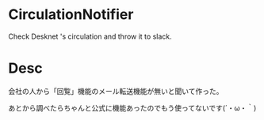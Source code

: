 # CirculationNotifier
Check Desknet 's circulation and throw it to slack.

# Desc
会社の人から「回覧」機能のメール転送機能が無いと聞いて作った。

あとから調べたらちゃんと公式に機能あったのでもう使ってないです(´・ω・｀)

